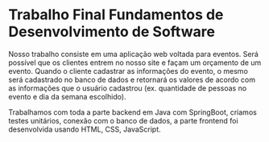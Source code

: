 # Trabalho Final Fundamentos de Desenvolvimento de Software

Nosso trabalho consiste em uma aplicação web voltada para eventos. Será possível que os clientes entrem no nosso site e façam um orçamento de um evento. 
Quando o cliente cadastrar as informações do evento, o mesmo será cadastrado no banco de dados e retornará os valores de acordo com as informações que 
o usuário cadastrou (ex. quantidade de pessoas no evento e dia da semana escolhido).

Trabalhamos com toda a parte backend em Java com SpringBoot, criamos testes unitários, conexão com o banco de dados, a parte frontend foi desenvolvida 
usando HTML, CSS, JavaScript.
